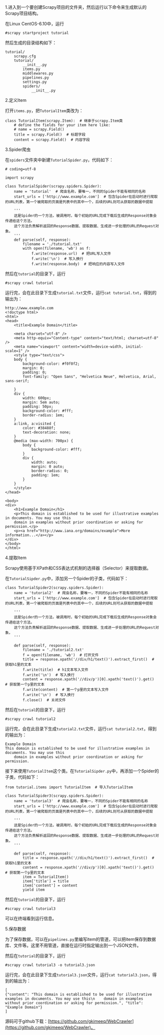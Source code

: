 1.进入到一个要创建Scrapy项目的文件夹，然后运行以下命令来生成默认的Scrapy项目结构。

在Linux CentOS-6.10中，运行

```
#scrapy startproject tutorial
```

然后生成的目录结构如下：

```
tutorial/
    scrapy.cfg
    tutorial/
        __init__.py
        items.py
        middlewares.py
        pipelines.py
        settings.py
        spiders/
            __init__.py
```

2.定义Item

打开`items.py`，把`TutorialItem`类改为：

```
class TutorialItem(scrapy.Item):  # 继承于scrapy.Item类
    # define the fields for your item here like:
    # name = scrapy.Field()
    title = scrapy.Field()  # 标题字段
    content = scrapy.Field()  # 内容字段
```

3.Spider爬虫

在`spiders`文件夹中新建`TutorialSpider.py`，代码如下：

```
# coding=utf-8

import scrapy

class TutorialSpider(scrapy.spiders.Spider):
    name = 'tutorial'  # 爬虫名称，要唯一，不同的Spider不能有相同的名称
    start_urls = ['http://www.example.com']  # 包含Spider在启动时进行爬取的URL列表，第一个被爬取的页面是列表中的其中一个，后续的URL则可从获取的数据中提取

    '''
    这是Spider的一个方法，被调用时，每个初始的URL完成下载后生成的Response对象会传递给这个方法。
    这个方法负责解析返回的Response数据、提取数据、生成进一步处理的URL的Request对象。
    '''
    def parse(self, response):
        filename = './tutorial.txt'
        with open(filename, 'wb') as f:
            f.write(response.url)  # 把URL写入文件
            f.write('\n')  # 写入换行
            f.write(response.body)  # 把响应的内容写入文件
```

然后在`tutorial`的目录下，运行
```
#scrapy crawl tutorial
```
运行完，会在此目录下生成`tutorial.txt`文件，运行`cat tutorial.txt`，得到的输出为：
```
http://www.example.com
<!doctype html>
<html>
<head>
    <title>Example Domain</title>

    <meta charset="utf-8" />
    <meta http-equiv="Content-type" content="text/html; charset=utf-8" />
    <meta name="viewport" content="width=device-width, initial-scale=1" />
    <style type="text/css">
    body {
        background-color: #f0f0f2;
        margin: 0;
        padding: 0;
        font-family: "Open Sans", "Helvetica Neue", Helvetica, Arial, sans-serif;

    }
    div {
        width: 600px;
        margin: 5em auto;
        padding: 50px;
        background-color: #fff;
        border-radius: 1em;
    }
    a:link, a:visited {
        color: #38488f;
        text-decoration: none;
    }
    @media (max-width: 700px) {
        body {
            background-color: #fff;
        }
        div {
            width: auto;
            margin: 0 auto;
            border-radius: 0;
            padding: 1em;
        }
    }
    </style>
</head>

<body>
<div>
    <h1>Example Domain</h1>
    <p>This domain is established to be used for illustrative examples in documents. You may use this
    domain in examples without prior coordination or asking for permission.</p>
    <p><a href="http://www.iana.org/domains/example">More information...</a></p>
</div>
</body>
</html>
```

4.提取Item

Scrapy使用基于XPath和CSS表达式机制的选择器（Selector）来提取数据。

在`TutorialSipder.py`中，添加另一个Spider的子类，代码如下：

```
class TutorialSpider2(scrapy.spiders.Spider):
    name = 'tutorial2'  # 爬虫名称，要唯一，不同的Spider不能有相同的名称
    start_urls = ['http://www.example.com']  # 包含Spider在启动时进行爬取的URL列表，第一个被爬取的页面是列表中的其中一个，后续的URL则可从获取的数据中提取

    '''
    这是Spider的一个方法，被调用时，每个初始的URL完成下载后生成的Response对象会传递给这个方法。
    这个方法负责解析返回的Response数据、提取数据、生成进一步处理的URL的Request对象。
    '''

    def parse(self, response):
        filename = './tutorial2.txt'
        f = open(filename, 'wb')  # 打开文件
        title = response.xpath('//div/h1/text()').extract_first()  # 获取h1里的文本
        f.write(title)  # h1文本写入文件
        f.write('\n')  # 写入换行
        content = response.xpath('//div/p')[0].xpath('text()').get()  # 获取第一个p里的文本
        f.write(content)  # 第一个p里的文本写入文件
        f.write('\n')  # 写入换行
        f.close()  # 关闭文件
```

然后在`tutorial`的目录下，运行
```
#scrapy crawl tutorial2
```
运行完，会在此目录下生成`tutorial2.txt`文件，运行`cat tutorial2.txt`，得到的输出为：
```
Example Domain
This domain is established to be used for illustrative examples in documents. You may use this
    domain in examples without prior coordination or asking for permission.
```

接下来使用`TutorialItem`这个类。在`TutorialSipder.py`中，再添加一个Spider的子类，代码如下：
```
from tutorial.items import TutorialItem  # 导入TutorialItem

class TutorialSpider3(scrapy.spiders.Spider):
    name = 'tutorial3'  # 爬虫名称，要唯一，不同的Spider不能有相同的名称
    start_urls = ['http://www.example.com']  # 包含Spider在启动时进行爬取的URL列表，第一个被爬取的页面是列表中的其中一个，后续的URL则可从获取的数据中提取

    '''
    这是Spider的一个方法，被调用时，每个初始的URL完成下载后生成的Response对象会传递给这个方法。
    这个方法负责解析返回的Response数据、提取数据、生成进一步处理的URL的Request对象。
    '''

    def parse(self, response):
        title = response.xpath('//div/h1/text()').extract_first()  # 获取h1里的文本
        content = response.xpath('//div/p')[0].xpath('text()').get()  # 获取第一个p里的文本
        item = TutorialItem()
        item['title'] = title
        item['content'] = content
        yield item
```
然后在`tutorial`的目录下，运行
```
#scrapy crawl tutorial3
```
可以在终端看到运行信息。

5.保存数据

为了保存数据，可以在`pipelines.py`里编写item的管道，可以把item保存到数据库、文件等。这里不用管道，直接在运行时指定输出到一个JSON文件。

然后在`tutorial`的目录下，运行
```
#scrapy crawl tutorial3 -o tutorial3.json
```
运行完，会在此目录下生成`tutorial3.json`文件，运行`cat tutorial3.json`，得到的输出为：

```
[
{"content": "This domain is established to be used for illustrative examples in documents. You may use this\n    domain in examples without prior coordination or asking for permission.", "title": "Example Domain"}
]
```

源码可于github下载：[https://github.com/gkimeeq/WebCrawler](https://github.com/gkimeeq/WebCrawler)。
